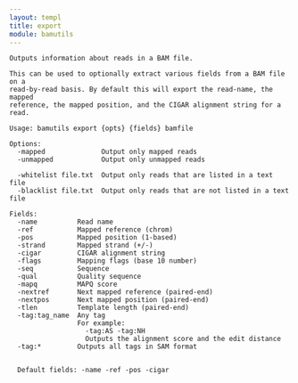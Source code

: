 ```yaml
---
layout: templ
title: export
module: bamutils
---
```

    
    Outputs information about reads in a BAM file.
    
    This can be used to optionally extract various fields from a BAM file on a
    read-by-read basis. By default this will export the read-name, the mapped
    reference, the mapped position, and the CIGAR alignment string for a read.
    
    Usage: bamutils export {opts} {fields} bamfile
    
    Options:
      -mapped              Output only mapped reads
      -unmapped            Output only unmapped reads
    
      -whitelist file.txt  Output only reads that are listed in a text file
      -blacklist file.txt  Output only reads that are not listed in a text file
    
    Fields:
      -name          Read name
      -ref           Mapped reference (chrom)
      -pos           Mapped position (1-based)
      -strand        Mapped strand (+/-)
      -cigar         CIGAR alignment string
      -flags         Mapping flags (base 10 number)
      -seq           Sequence
      -qual          Quality sequence
      -mapq          MAPQ score
      -nextref       Next mapped reference (paired-end)
      -nextpos       Next mapped position (paired-end)
      -tlen          Template length (paired-end)
      -tag:tag_name  Any tag
                     For example:
                       -tag:AS -tag:NH
                       Outputs the alignment score and the edit distance
      -tag:*         Outputs all tags in SAM format
    
    
      Default fields: -name -ref -pos -cigar
    
    
